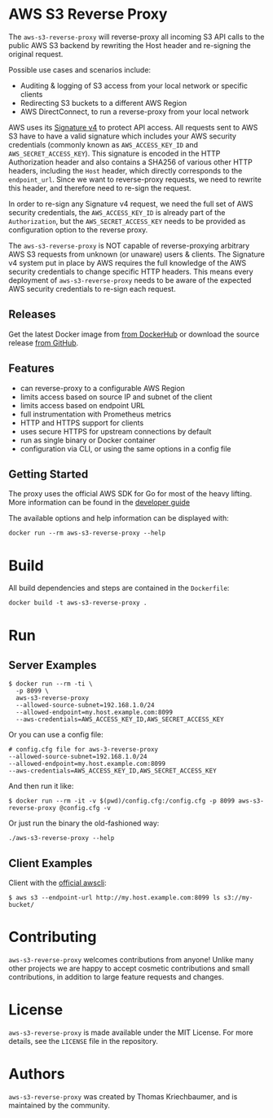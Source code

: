 # AWS S3 Reverse Proxy

The `aws-s3-reverse-proxy` will reverse-proxy all incoming S3 API calls to the public
AWS S3 backend by rewriting the Host header and re-signing the original request.

Possible use cases and scenarios include:
  * Auditing & logging of S3 access from your local network or specific clients
  * Redirecting S3 buckets to a different AWS Region
  * AWS DirectConnect, to run a reverse-proxy from your local network

AWS uses its [Signature
v4]((https://docs.aws.amazon.com/general/latest/gr/signature-version-4.html)) to
protect API access. All requests sent to AWS S3 have to have a valid signature
which includes your AWS security credentials (commonly known as
`AWS_ACCESS_KEY_ID` and `AWS_SECRET_ACCESS_KEY`). This signature is encoded in
the HTTP Authorization header and also contains a SHA256 of various other HTTP
headers, including the `Host` header, which directly corresponds to the
`endpoint_url`. Since we want to reverse-proxy requests, we need to rewrite this
header, and therefore need to re-sign the request.

In order to re-sign any Signature v4 request, we need the full set of AWS
security credentials, the `AWS_ACCESS_KEY_ID` is already part of the
`Authorization`, but the `AWS_SECRET_ACCESS_KEY` needs to be provided as
configuration option to the reverse proxy.

The `aws-s3-reverse-proxy` is NOT capable of reverse-proxying arbitrary AWS S3
requests from unknown (or unaware) users & clients. The Signature v4 system put
in place by AWS requires the full knowledge of the AWS security credentials to
change specific HTTP headers. This means every deployment of
`aws-s3-reverse-proxy` needs to be aware of the expected AWS security
credentials to re-sign each request.

## Releases

Get the latest Docker image from [from
DockerHub](https://hub.docker.com/r/velovec/aws-s3-reverse-proxy/tags)
or download the source release [from
GitHub](https://github.com/velovec/aws-s3-reverse-proxy/releases).

## Features

  * can reverse-proxy to a configurable AWS Region
  * limits access based on source IP and subnet of the client
  * limits access based on endpoint URL
  * full instrumentation with Prometheus metrics
  * HTTP and HTTPS support for clients
  * uses secure HTTPS for upstream connections by default
  * run as single binary or Docker container
  * configuration via CLI, or using the same options in a config file

## Getting Started

The proxy uses the official AWS SDK for Go for most of the heavy lifting. More
information can be found in the [developer
guide](https://docs.aws.amazon.com/sdk-for-go/v1/developer-guide/configuring-sdk.html)

The available options and help information can be displayed with:
```
docker run --rm aws-s3-reverse-proxy --help
```

# Build
All build dependencies and steps are contained in the `Dockerfile`:
```
docker build -t aws-s3-reverse-proxy .
```

# Run

## Server Examples
```
$ docker run --rm -ti \
  -p 8099 \
  aws-s3-reverse-proxy
  --allowed-source-subnet=192.168.1.0/24
  --allowed-endpoint=my.host.example.com:8099
  --aws-credentials=AWS_ACCESS_KEY_ID,AWS_SECRET_ACCESS_KEY
```

Or you can use a config file:
```
# config.cfg file for aws-3-reverse-proxy
--allowed-source-subnet=192.168.1.0/24
--allowed-endpoint=my.host.example.com:8099
--aws-credentials=AWS_ACCESS_KEY_ID,AWS_SECRET_ACCESS_KEY
```
And then run it like:
```
$ docker run --rm -it -v $(pwd)/config.cfg:/config.cfg -p 8099 aws-s3-reverse-proxy @config.cfg -v
```

Or just run the binary the old-fashioned way:
```
./aws-s3-reverse-proxy --help
```

## Client Examples

Client with the [official awscli](https://aws.amazon.com/cli/):
```
$ aws s3 --endpoint-url http://my.host.example.com:8099 ls s3://my-bucket/
```

# Contributing

`aws-s3-reverse-proxy` welcomes contributions from anyone! Unlike many other
projects we are happy to accept cosmetic contributions and small contributions,
in addition to large feature requests and changes.

# License

`aws-s3-reverse-proxy` is made available under the MIT License. For more
details, see the `LICENSE` file in the repository.

# Authors

``aws-s3-reverse-proxy`` was created by Thomas Kriechbaumer, and is maintained
by the community.
